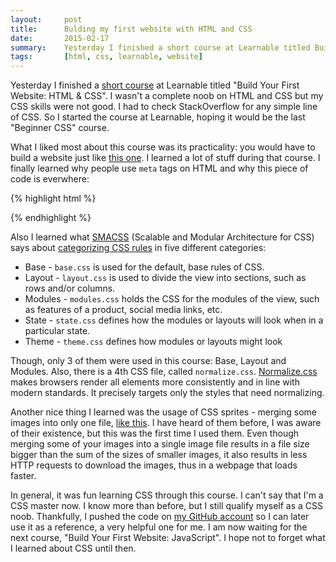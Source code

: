 ```yaml
---
layout:     post
title:      Bulding my first website with HTML and CSS
date:       2015-02-17
summary:    Yesterday I finished a short course at Learnable titled Build Your First Website - HTML & CSS
tags:       [html, css, learnable, website]
---
```


<p>
Yesterday I finished a <a href="http://goo.gl/6PuJD4" target="_blank">short course</a> at Learnable titled "Build Your First Website: HTML & CSS". I wasn't a complete noob on HTML and CSS but my CSS skills were not good. I had to check StackOverflow for any simple line of CSS. So I started the course at Learnable, hoping it would be the last "Beginner CSS" course.
</p>

What I liked most about this course was its practicality: you would have to build a website just like <a href="http://www.buildyourfirst.website/#" target="_blank">this one</a>. I learned a lot of stuff during that course. I finally learned why people use `meta` tags on HTML and why this piece of code is everwhere:

{% highlight html %}
<!-- [if il IE 9]>
  <script src="assets/js/html5.js"></script>
  <script src="assets/js/respond.js"></script>
<![endif]-->
{% endhighlight %}

Also I learned what <a href="https://smacss.com/" target="_blank">SMACSS</a> (Scalable and Modular Architecture for CSS) says about <a href="https://smacss.com/book/categorizing" target="_blank">categorizing CSS rules</a> in five different categories:

<ul>
<li>Base - <code>base.css</code> is used for the default, base rules of CSS.</li>
<li>Layout - <code>layout.css</code> is used to divide the view into sections, such as rows and/or columns.</li>
<li>Modules - <code>modules.css</code> holds the CSS for the modules of the view, such as features of a product, social media links, etc.</li>
<li>State - <code>state.css</code> defines how the modules or layouts will look when in a particular state.</li>
<li>Theme - <code>theme.css</code> defines how modules or layouts might look</li>
</ul>

Though, only 3 of them were used in this course: Base, Layout and Modules. Also, there is a 4th CSS file, called `normalize.css`. <a href="http://necolas.github.io/normalize.css/" target="_blank">Normalize.css</a> makes browsers render all elements more consistently and in line with modern standards. It precisely targets only the styles that need normalizing.

Another nice thing I learned was the usage of CSS sprites - merging some images into only one file, <a href="https://github.com/aziflaj/first-website-html-css/blob/master/assets/img/icon-sprite.png" target="_blank">like this</a>. I have heard of them before, I was aware of their existence, but this was the first time I used them. Even though merging some of your images into a single image file results in a file size bigger than the sum of the sizes of smaller images, it also results in less HTTP requests to download the images, thus in a webpage that loads faster.

In general, it was fun learning CSS through this course. I can't say that I'm a CSS master now. I know more than before, but I still qualify myself as a CSS noob. Thankfully, I pushed the code on <a href="https://github.com/aziflaj/first-website-html-css" target="_blank">my GitHub account</a> so I can later use it as a reference, a very helpful one for me. I am now waiting for the next course, "Build Your First Website: JavaScript". I hope not to forget what I learned about CSS until then.
